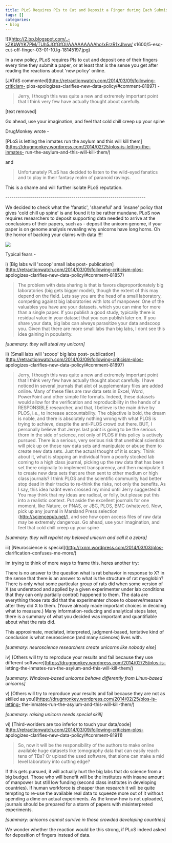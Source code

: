 ```yaml
---
title: PLoS Requires PIs to Cut and Deposit a Finger during Each Submission
tags: []
categories:
- blog
---
```

![](http://2.bp.blogspot.com/_-kZKbWYK7PM/TUh5JOfGfOI/AAAAAAAAAho/xErzR1xJhvw/
s1600/5-esq-cut-off-finger-03-01-10.lg-18145197.jpg)
<!--more-->

In a new policy, PLoS requires PIs to cut and deposit one of their fingers
every time they submit a paper, or at least that is the sense you get after
reading the reactions about 'new policy' online.

[JATdS commented](http://retractionwatch.com/2014/03/09/following-criticism-
plos-apologizes-clarifies-new-data-policy/#comment-81897) \-

> Jerry, I though this was quite a new and extremely important point that I
think very few have actually thought about carefully.

[text removed]

Go ahead, use your imagination, and feel that cold chill creep up your spine

DrugMonkey wrote -

[PLoS is letting the inmates run the asylum and this will kill
them](https://drugmonkey.wordpress.com/2014/02/25/plos-is-letting-the-inmates-
run-the-asylum-and-this-will-kill-them/)

and

> Unfortunately PLoS has decided to listen to the wild-eyed fanatics and to
play in their fantasy realm of paranoid ravings.

This is a shame and will further isolate PLoS reputation.

\--------------------------------------------------------------------

We decided to check what the 'fanatic', 'shameful' and 'insane' policy that
gives 'cold chill up spine' is and found it to be rather mundane. PLoS now
requires researchers to deposit supporting data needed to arrive at the
conclusions of their papers, such as - deposit the unicorn genome, if your
paper is on genome analysis revealing why unicorns have long horns. Oh the
horror of backing your claims with data !!!!

![](http://www.mermaidsrock.net/UNI9.jpg)

Typical fears -

i) [Big labs will 'scoop' small labs post-
publication](http://retractionwatch.com/2014/03/09/following-criticism-plos-
apologizes-clarifies-new-data-policy/#comment-81857)

> The problem with data sharing is that is favors disproportionately big
laboratories (big gets bigger model), though the extent of this may depend on
the field. Lets say you are the head of a small laboratory, competing against
big laboratories with lots of manpower. One of the valuables you have are your
datasets, which you can mine for more than a single paper. If you publish a
good study, typically there is residual value in your dataset that you can
publish later on. If you share your data, big labs can always parasitize your
data andscoop you. Given that there are more small labs than big labs, I dont
see this idea gaining in popularity.

_[summary: they will steal my unicorn]_

ii) [Small labs will 'scoop' big labs post-
publication](http://retractionwatch.com/2014/03/09/following-criticism-plos-
apologizes-clarifies-new-data-policy/#comment-81897)

> Jerry, I though this was quite a new and extremely important point that I
think very few have actually thought about carefully. I have noticed in
several journals that alot of supplementary files are added online. Many of
these files are raw data sets in Excel, Word, PowerPoint and other simple file
formats. Indeed, these datasets would allow for the verification and
reproducibility in the hands of a RESPONSIBLE researcher, and that, I believe
is the main drive by PLOS, i.e., to increase accountability. The objective is
bold, the dream is noble, and there is absolutely nothing wrong with what PLOS
is trying to achieve, despite the anti-PLOS crowd out there. BUT, I personally
believe that Jerrys last point is going to be the serious thorn in the side of
science, not only of PLOS if this policy is actively pursued. There is a
serious, very serious risk that unethical scientists will pick up on those raw
data sets and manipulate or abuse them to create new data sets. Just the
actual thought of it is scary. Think about it, what is stopping an individual
from a poorly stocked lab coming to a high class journal, picking up the raw
data that has been set there originally to implement transparency, and then
manipulate it to create new data sets that are then sent to other medium or
high class journals? I think PLOS and the scientific community had better stop
dead in their tracks to re-think the risks, not only the benefits. As I say,
this idea hadnt even crossed my mind until Jerry suggested it. You may think
that my ideas are radical, or folly, but please put this into a realistic
context. Put aside the excellent journals for one moment, like Nature, or
PNAS, or JBC, PLOS, BMC (whatever). Now, pick up any journal in Marsland Press
selection (http://sciencepub.net/), and see how open access files of raw data
may be extremely dangerous. Go ahead, use your imagination, and feel that cold
chill creep up your spine

_[summary: they will repaint my beloved unicorn and call it a zebra]_

iii) [Neuroscience is special](http://rxnm.wordpress.com/2014/03/03/plos-
clarification-confuses-me-more/)

>

Im trying to think of more ways to frame this. heres another try:

There is no answer to the question what is rat behavior in response to X? in
the sense that there is an answer to what is the structure of rat myoglobin?
There is only what some particular group of rats did when some version of X
(as understood and applied by a given experimenter under lab conditions that
they can only partially control) happened to them. The data are everything
those rats did that the experimenter chose to observe/measure after they did X
to them. (Youve already made important choices in deciding what to measure.)
Many information-reducing and analytical steps later, there is a summary of
what you decided was important and quantifiable about what the rats did.

This approximate, mediated, interpreted, judgment-based, tentative kind of
conclusion is what neuroscience (and many sciences) lives with.

_[summary: neuroscience researchers create unicorns like nobody else]_

iv) [Others will try to reproduce your results and fail because they use
different software](https://drugmonkey.wordpress.com/2014/02/25/plos-is-
letting-the-inmates-run-the-asylum-and-this-will-kill-them/)

_[summary: Windows-based unicorns behave differently from Linux-based
unicorns]_

v) [Others will try to reproduce your results and fail because they are not as
skilled as you](https://drugmonkey.wordpress.com/2014/02/25/plos-is-letting-
the-inmates-run-the-asylum-and-this-will-kill-them/)

_[summary: raising unicorn needs special skill]_

vi) [Third-worlders are too inferior to touch your
data/code](http://retractionwatch.com/2014/03/09/following-criticism-plos-
apologizes-clarifies-new-data-policy/#comment-81911)

> So, now it will be the responsibility of the authors to make online
available huge datasets like tomography data that can easily reach tens of
TBs? Or upload the used software, that alone can make a mid level laboratory
into cutting edge?

If this gets pursued, it will actually hurt the big labs that do science from
a big budget. Those who will benefit will be the institutes with insane amount
of manpower but still low funding (second class institutes in developing
countries). If human workforce is cheaper than research it will be quite
tempting to re-use the available real data to squeeze more out of it without
spending a dime on actual experiments. As the know-how is not uploaded,
journals should be prepared for a storm of papers with misinterpreted
experiments.

_[summary: unicorns cannot survive in those crowded developing countries]_

We wonder whether the reaction would be this strong, if PLoS indeed asked for
deposition of fingers instead of data.

